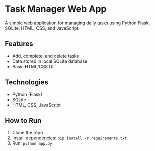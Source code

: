 # Task Manager Web App

A simple web application for managing daily tasks using Python Flask, SQLite, HTML, CSS, and JavaScript.

## Features

- Add, complete, and delete tasks
- Data stored in local SQLite database
- Basic HTML/CSS UI

## Technologies

- Python (Flask)
- SQLite
- HTML, CSS, JavaScript

## How to Run

1. Clone the repo
2. Install dependencies: `pip install -r requirements.txt`
3. Run: `python app.py`
